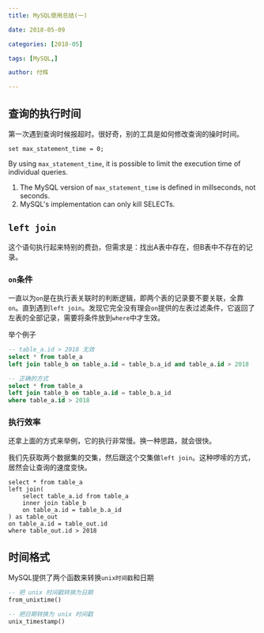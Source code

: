 ```yaml
---
title: MySQL使用总结(一) 

date: 2018-05-09

categories: [2018-05]

tags: [MySQL,]

author: 付辉

---
```


## 查询的执行时间

第一次遇到查询时候报超时。很好奇，别的工具是如何修改查询的操时时间。

```
set max_statement_time = 0;
```

By using `max_statement_time`, it is possible to limit the execution time of individual queries.

1. The MySQL version of `max_statement_time` is defined in millseconds, not seconds.
2. MySQL's implementation can only kill SELECTs.

## `left join`

这个语句执行起来特别的费劲，但需求是：找出A表中存在，但B表中不存在的记录。

### `on`条件

一直以为`on`是在执行表关联时的判断逻辑，即两个表的记录要不要关联，全靠`on`。直到遇到`left join`。发现它完全没有理会`on`提供的左表过滤条件，它返回了左表的全部记录，需要将条件放到`where`中才生效。

举个例子
```sql
-- table_a.id > 2018 无效
select * from table_a 
left join table_b on table_a.id = table_b.a_id and table_a.id > 2018

-- 正确的方式
select * from table_a 
left join table_b on table_a.id = table_b.a_id 
where table_a.id > 2018
```

### 执行效率

还拿上面的方式来举例，它的执行非常慢。换一种思路，就会很快。

我们先获取两个数据集的交集，然后跟这个交集做`left join`。这种啰嗦的方式，居然会让查询的速度变快。

```
select * from table_a 
left join(
    select table_a.id from table_a 
    inner join table_b 
    on table_a.id = table_b.a_id 
) as table_out
on table_a.id = table_out.id 
where table_out.id > 2018
```

## 时间格式

MySQL提供了两个函数来转换`unix时间戳`和日期
```sql
-- 把 unix 时间戳转换为日期
from_unixtime()

-- 把日期转换为 unix 时间戳
unix_timestamp()
```